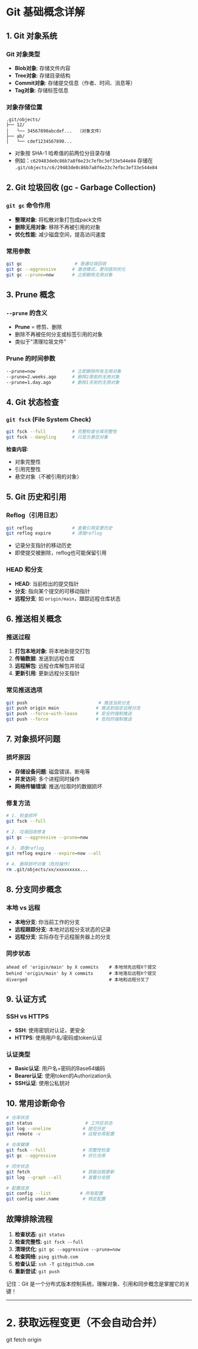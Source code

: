 # Git 基础概念详解

## 1. Git 对象系统

### Git 对象类型
- **Blob对象**: 存储文件内容
- **Tree对象**: 存储目录结构
- **Commit对象**: 存储提交信息（作者、时间、消息等）
- **Tag对象**: 存储标签信息

### 对象存储位置
```
.git/objects/
├── 12/
│   └── 34567890abcdef...  （对象文件）
├── ab/
│   └── cdef1234567890...
```
- 对象按 SHA-1 哈希值的前两位分目录存储
- 例如：`c629483de0c86b7a8f6e23c7efbc3ef33e544e84` 存储在 `.git/objects/c6/29483de0c86b7a8f6e23c7efbc3ef33e544e84`

## 2. Git 垃圾回收 (gc - Garbage Collection)

### `git gc` 命令作用
- **整理对象**: 将松散对象打包成pack文件
- **删除无用对象**: 移除不再被引用的对象
- **优化性能**: 减少磁盘空间，提高访问速度

### 常用参数
```bash
git gc                    # 普通垃圾回收
git gc --aggressive      # 激进模式，更彻底的优化
git gc --prune=now       # 立即删除无用对象
```

## 3. Prune 概念

### `--prune` 的含义
- **Prune** = 修剪、删除
- 删除不再被任何分支或标签引用的对象
- 类似于"清理垃圾文件"

### Prune 的时间参数
```bash
--prune=now              # 立即删除所有无用对象
--prune=2.weeks.ago      # 删除2周前的无用对象
--prune=1.day.ago        # 删除1天前的无用对象
```

## 4. Git 状态检查

### `git fsck` (File System Check)
```bash
git fsck --full          # 完整检查仓库完整性
git fsck --dangling      # 只显示悬空对象
```

**检查内容**:
- 对象完整性
- 引用完整性
- 悬空对象（不被引用的对象）

## 5. Git 历史和引用

### Reflog（引用日志）
```bash
git reflog               # 查看引用变更历史
git reflog expire        # 清理reflog
```
- 记录分支指针的移动历史
- 即使提交被删除，reflog也可能保留引用

### HEAD 和分支
- **HEAD**: 当前检出的提交指针
- **分支**: 指向某个提交的可移动指针
- **远程分支**: 如 `origin/main`，跟踪远程仓库状态

## 6. 推送相关概念

### 推送过程
1. **打包本地对象**: 将本地新提交打包
2. **传输数据**: 发送到远程仓库
3. **远程解包**: 远程仓库解包并验证
4. **更新引用**: 更新远程分支指针

### 常见推送选项
```bash
git push                           # 推送当前分支
git push origin main              # 推送到指定远程分支
git push --force-with-lease       # 安全的强制推送
git push --force                  # 危险的强制推送
```

## 7. 对象损坏问题

### 损坏原因
- **存储设备问题**: 磁盘错误、断电等
- **并发访问**: 多个进程同时操作
- **网络传输错误**: 推送/拉取时的数据损坏

### 修复方法
```bash
# 1. 检查损坏
git fsck --full

# 2. 垃圾回收修复
git gc --aggressive --prune=now

# 3. 清理reflog
git reflog expire --expire=now --all

# 4. 删除损坏对象（危险操作）
rm .git/objects/xx/xxxxxxxxx...
```

## 8. 分支同步概念

### 本地 vs 远程
- **本地分支**: 你当前工作的分支
- **远程跟踪分支**: 本地对远程分支状态的记录
- **远程分支**: 实际存在于远程服务器上的分支

### 同步状态
```
ahead of 'origin/main' by X commits    # 本地领先远程X个提交
behind 'origin/main' by X commits      # 本地落后远程X个提交
diverged                               # 本地和远程分叉了
```

## 9. 认证方式

### SSH vs HTTPS
- **SSH**: 使用密钥对认证，更安全
- **HTTPS**: 使用用户名/密码或token认证

### 认证类型
- **Basic认证**: 用户名+密码的Base64编码
- **Bearer认证**: 使用token的Authorization头
- **SSH认证**: 使用公私钥对

## 10. 常用诊断命令

```bash
# 仓库状态
git status                    # 工作区状态
git log --oneline            # 提交历史
git remote -v                # 远程仓库配置

# 仓库健康
git fsck --full              # 完整性检查
git gc --aggressive          # 优化仓库

# 同步状态
git fetch                    # 获取远程更新
git log --graph --all        # 查看分支图

# 配置信息
git config --list           # 所有配置
git config user.name         # 特定配置
```

## 故障排除流程

1. **检查状态**: `git status`
2. **检查完整性**: `git fsck --full`
3. **清理优化**: `git gc --aggressive --prune=now`
4. **检查网络**: `ping github.com`
5. **检查认证**: `ssh -T git@github.com`
6. **重新尝试**: `git push`

记住：Git 是一个分布式版本控制系统，理解对象、引用和同步概念是掌握它的关键！

---
# 2. 获取远程变更（不会自动合并）
git fetch origin